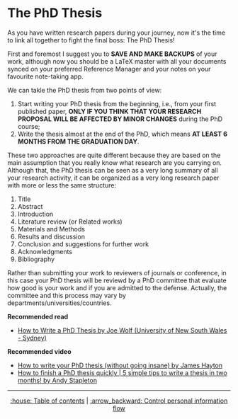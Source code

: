 # The PhD Thesis
As you have written research papers during your journey, now it's the time to link all together to fight the final boss: The PhD Thesis!

First and foremost I suggest you to **SAVE AND MAKE BACKUPS** of your work, although now you should be a LaTeX master with all your documents synced on your preferred Reference Manager and your notes on your favourite note-taking app.

We can takle the PhD thesis from two points of view:
1. Start writing your PhD thesis from the beginning, i.e., from your first published paper, **ONLY IF YOU THINK THAT YOUR RESEARCH PROPOSAL WILL BE AFFECTED BY MINOR CHANGES** during the PhD course;
2. Write the thesis almost at the end of the PhD, which means **AT LEAST 6 MONTHS FROM THE GRADUATION DAY**.

These two approaches are quite different because they are based on the main assumption that you really know what research are you carrying on. Although that, the PhD thesis can be seen as a very long summary of all your research activity, it can be organized as a very long research paper with more or less the same structure:
1. Title 
2. Abstract
3. Introduction
4. Literature review (or Related works)
5. Materials and Methods
6. Results and discussion
7. Conclusion and suggestions for further work
8. Acknowledgments
9. Bibliography

Rather than submitting your work to reviewers of journals or conference, in this case your PhD thesis will be reviewd by a PhD committee that evaluate how good is your work and if you are admitted to the defense. Actually, the committee and this process may vary by departments/universities/countries.

**Recommended read**
* [How to Write a PhD Thesis by Joe Wolf (University of New South Wales - Sydney)](https://www.phys.unsw.edu.au/~jw/thesis.html)

**Recommended video**
* [How to write your PhD thesis (without going insane) by James Hayton](https://www.youtube.com/watch?v=pM6orL-bGDc)
* [How to finish a PhD thesis quickly | 5 simple tips to write a thesis in two months! by Andy Stapleton](https://www.youtube.com/watch?v=hPyeMay32Yc)


---
<div align="center">
<a href='https://github.com/ric-sar/ultimate_phd_student_guide'>:house: Table of contents</a> | 
<a href='https://github.com/ric-sar/ultimate_phd_student_guide/blob/main/control_personal_information_flow.md'>:arrow_backward: Control personal information flow</a>
</div>
